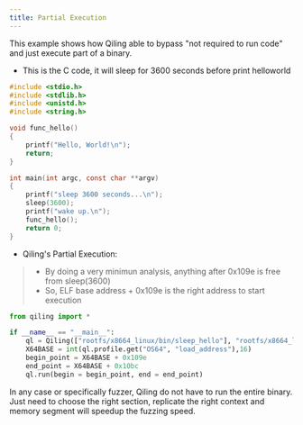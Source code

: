 ```yaml
---
title: Partial Execution
---
```


This example shows how Qiling able to bypass "not required to run code" and just execute part of a binary.

- This is the C code, it will sleep for 3600 seconds before print helloworld
```c
#include <stdio.h>
#include <stdlib.h>
#include <unistd.h>
#include <string.h>

void func_hello()
{
    printf("Hello, World!\n");
    return;
}

int main(int argc, const char **argv)
{
    printf("sleep 3600 seconds...\n");
    sleep(3600);
    printf("wake up.\n");
    func_hello();
    return 0;
}
```
- Qiling's Partial Execution:
> - By doing a very minimun analysis, anything after 0x109e is free from sleep(3600)
> - So, ELF base address +  0x109e is the right address to start execution
```python
from qiling import *

if __name__ == "__main__":
    ql = Qiling(["rootfs/x8664_linux/bin/sleep_hello"], "rootfs/x8664_linux" , output= "default")
    X64BASE = int(ql.profile.get("OS64", "load_address"),16)
    begin_point = X64BASE + 0x109e
    end_point = X64BASE + 0x10bc
    ql.run(begin = begin_point, end = end_point)
```

In any case or specifically fuzzer, Qiling do not have to run the entire binary. Just need to choose the right section, replicate the right context and memory segment will speedup the fuzzing speed.